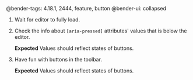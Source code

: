 @bender-tags: 4.18.1, 2444, feature, button
@bender-ui: collapsed

1. Wait for editor to fully load.
1. Check the info about `[aria-pressed]` attributes' values that is below the editor.

	**Expected** Values should reflect states of buttons.
1. Have fun with buttons in the toolbar.

	**Expected** Values should reflect states of buttons.
